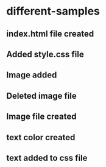# different-samples







## index.html file created 

## Added style.css file

## Image added 
## Deleted image file
## Image file created

## text color created 
## text added to css file 
